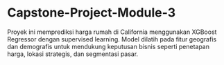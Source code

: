 # Capstone-Project-Module-3
Proyek ini memprediksi harga rumah di California menggunakan XGBoost Regressor dengan supervised learning. Model dilatih pada fitur geografis dan demografis untuk mendukung keputusan bisnis seperti penetapan harga, lokasi strategis, dan segmentasi pasar.
